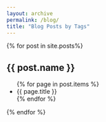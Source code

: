 ```yaml
---
layout: archive
permalink: /blog/
title: "Blog Posts by Tags"
---
```

{% for post in site.posts%}
   <h2>{{ post.name }}</h2>
   <ul>
   {% for page in post.items %}
      <li>{{ page.title }}</li>
    {% endfor %}
  </ul>
{% endfor %}
